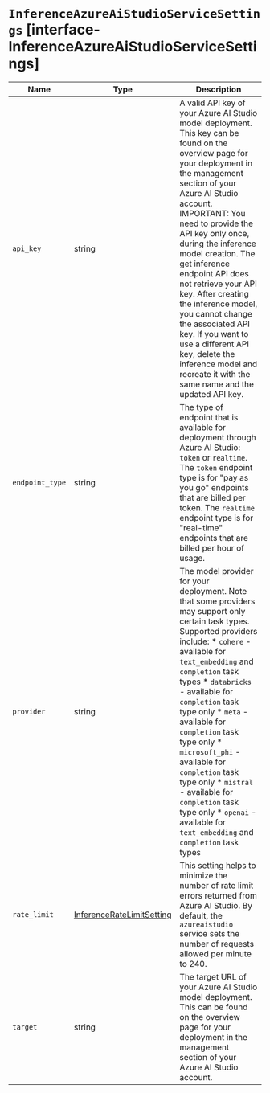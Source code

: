 # `InferenceAzureAiStudioServiceSettings` [interface-InferenceAzureAiStudioServiceSettings]

| Name | Type | Description |
| - | - | - |
| `api_key` | string | A valid API key of your Azure AI Studio model deployment. This key can be found on the overview page for your deployment in the management section of your Azure AI Studio account. IMPORTANT: You need to provide the API key only once, during the inference model creation. The get inference endpoint API does not retrieve your API key. After creating the inference model, you cannot change the associated API key. If you want to use a different API key, delete the inference model and recreate it with the same name and the updated API key. |
| `endpoint_type` | string | The type of endpoint that is available for deployment through Azure AI Studio: `token` or `realtime`. The `token` endpoint type is for "pay as you go" endpoints that are billed per token. The `realtime` endpoint type is for "real-time" endpoints that are billed per hour of usage. |
| `provider` | string | The model provider for your deployment. Note that some providers may support only certain task types. Supported providers include: * `cohere` - available for `text_embedding` and `completion` task types * `databricks` - available for `completion` task type only * `meta` - available for `completion` task type only * `microsoft_phi` - available for `completion` task type only * `mistral` - available for `completion` task type only * `openai` - available for `text_embedding` and `completion` task types |
| `rate_limit` | [InferenceRateLimitSetting](./InferenceRateLimitSetting.md) | This setting helps to minimize the number of rate limit errors returned from Azure AI Studio. By default, the `azureaistudio` service sets the number of requests allowed per minute to 240. |
| `target` | string | The target URL of your Azure AI Studio model deployment. This can be found on the overview page for your deployment in the management section of your Azure AI Studio account. |
